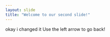 ```yaml
---
layout: slide
title: "Welcome to our second slide!"
---
```

okay i changed it
Use the left arrow to go back!
